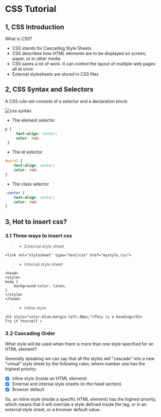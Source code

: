 # CSS Tutorial

## 1, CSS Introduction

What is *CSS*?
* CSS stands for Cascading Style Sheets
* CSS describes how HTML elements are to be displayed on screen, paper, or in other media
* CSS saves a lot of work. It can control the layout of multiple web pages all at once
* External stylesheets are stored in CSS files

## 2, CSS Syntax and Selectors
A CSS rule-set consists of a selector and a declaration block:

![css syntax](https://www.w3schools.com/css/selector.gif)

* The element selector
```css
p {
     text-align: center;
     color: red;
 }
 ```
* The id selector
```css
#para1 {
    text-align: center;
    color: red;
}
```
* The class selector
```css
.center {
    text-align: center;
    color: red;
}
```

## 3, Hot to insert css?
### 3.1 Three ways to insert css
>* External style sheet
```$xslt
<link rel="stylesheet" type="text/css" href="mystyle.css">
```
>* Internal style sheet
```$xslt
<head>
<style>
body {
    background-color: linen;
}
</style>
</head>
```
>* Inline style
```$xslt
<h1 style="color:blue;margin-left:30px;">This is a heading</h1>
Try it Yourself »
```

### 3.2 Cascading Order
What style will be used when there is more than one style specified for an HTML element?

Generally speaking we can say that all the styles will "cascade" into a new "virtual" style sheet by the following rules, where number one has the highest priority:

-[x] Inline style (inside an HTML element)
-[x] External and internal style sheets (in the head section)
-[x]  Browser default

So, an inline style (inside a specific HTML element) has the highest priority, which means that it will override a style defined inside the <head> tag, or in an external style sheet, or a browser default value.